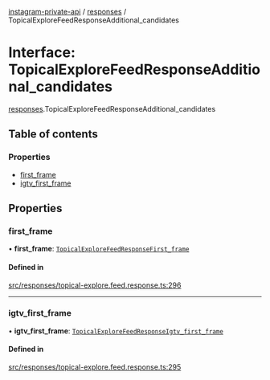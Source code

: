 [instagram-private-api](../../README.md) / [responses](../../modules/responses.md) / TopicalExploreFeedResponseAdditional_candidates

# Interface: TopicalExploreFeedResponseAdditional\_candidates

[responses](../../modules/responses.md).TopicalExploreFeedResponseAdditional_candidates

## Table of contents

### Properties

- [first\_frame](TopicalExploreFeedResponseAdditional_candidates.md#first_frame)
- [igtv\_first\_frame](TopicalExploreFeedResponseAdditional_candidates.md#igtv_first_frame)

## Properties

### first\_frame

• **first\_frame**: [`TopicalExploreFeedResponseFirst_frame`](TopicalExploreFeedResponseFirst_frame.md)

#### Defined in

[src/responses/topical-explore.feed.response.ts:296](https://github.com/Nerixyz/instagram-private-api/blob/b3351b9/src/responses/topical-explore.feed.response.ts#L296)

___

### igtv\_first\_frame

• **igtv\_first\_frame**: [`TopicalExploreFeedResponseIgtv_first_frame`](TopicalExploreFeedResponseIgtv_first_frame.md)

#### Defined in

[src/responses/topical-explore.feed.response.ts:295](https://github.com/Nerixyz/instagram-private-api/blob/b3351b9/src/responses/topical-explore.feed.response.ts#L295)
